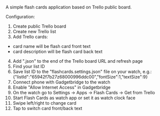 A simple flash cards application based on Trello public board. 

Configuration:

1. Create public Trello board
2. Create new Trello list
3. Add Trello cards:
- card name will be flash card front text
- card description will be flash card back text
4. Add ".json" to the end of the Trello board URL and refresh page
5. Find your list ID
6. Save list ID to the "flashcards.settings.json" file on your watch, e.g.: 
{"listId":"65942f7b27z68000996ddc00","fontSize":1,"textSize":9}
7. Connect phone with Gadgetbridge to the watch
8. Enable "Allow Internet Access" in Gadgetbridge
9. On the watch go to Settings -> Apps -> Flash Cards -> Get from Trello
10. Start Flash Cards as watch app or set it as watch clock face
11. Swipe left/right to change card
12. Tap to switch card front/back text